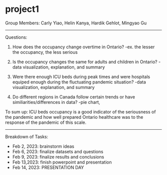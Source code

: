 # project1

Group Members: Carly Yiao, Helin Kanya, Hardik Gehlot, Mingyao Gu

_____________________________________________________________________

Questions:

1. How does the occupancy change overtime in Ontario?
-ex. the lesser the occupancy, the less serious

2. Is the occupancy changes the same for adults and children in Ontario?
-data visualization, explanation, and summary

3. Were there enough ICU beds during peak times and were hospitals equiped enough during the fluctuating pandemic situation?
-data visualization, explanation, and summary

4. Do different regions in Canada follow certain trends or have similiarities/differences in data?
-pie chart, 

To sum up: ICU beds occupancy is a good indicator of the seriousness of the pandemic and how well prepared Ontario healthcare was to the response of the pandemic of this scale.

______________________________________________________________________

Breakdown of Tasks:
- Feb 2, 2023: brainstorm ideas
- Feb 6, 2023: finalize datasets and questions
- Feb 9, 2023: finalize results and conclusions
- Feb 13,2023: finish powerpoint and presentation
- Feb 14, 2023: PRESENTATION DAY